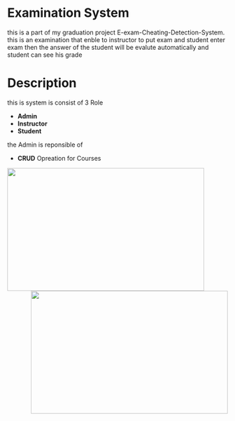 # Examination System 
this is a part of my graduation project E-exam-Cheating-Detection-System.
this is an examination that enble to instructor to put exam and student enter exam then the answer of the student will be evalute automatically and student can see his grade 

# Description
this is system is consist of 3 Role
* **Admin**
* **Instructor**
* **Student**

the Admin is reponsible of 
*  **CRUD** Opreation for Courses
<p align="center">
  <img align="left" width="450" height="280" src="https://github.com/MostafaMagdy55/Examination-System/blob/main/images/Cousres.PNG"> 
  <img align="right" width="450" height="280" src="https://github.com/MostafaMagdy55/Examination-System/blob/main/images/addCourse.PNG"> 
  </p>


